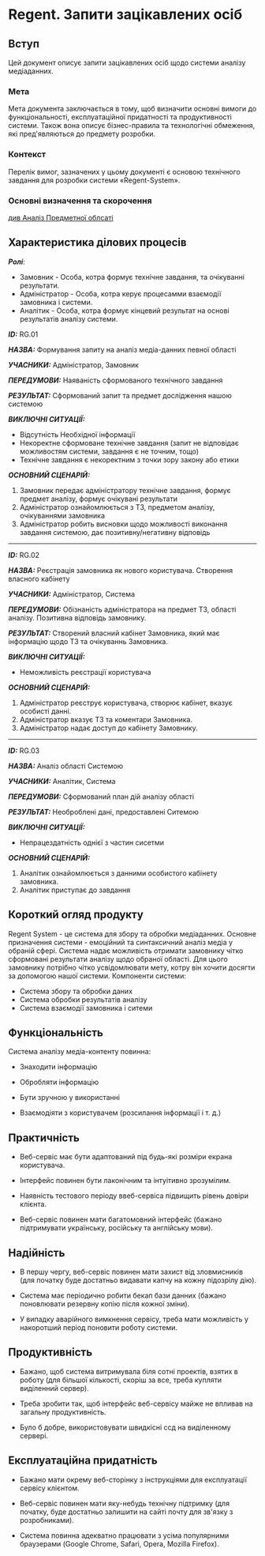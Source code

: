 # Regent. Запити зацікавлених осіб

## Вступ

Цей документ описує запити зацікавлених осіб щодо системи аналізу медіаданних.

### Мета 

Мета документа заключається в тому, щоб визначити основні вимоги до функціональності, експлуатаційної придатності та продуктивності системи. Також вона описує бізнес-правила та технологічні обмеження, які пред'являються до предмету розробки.  

### Контекст

Перелік вимог, зазначених у цьому документі є основою технічного завдання для розробки системи «Regent-System».

### Основні визначення та скорочення

[див Аналіз Предметної облсаті](requirements/state_of_art.md)


## Характеристика ділових процесів

***Ролі***:
   - Замовник - Особа, котра формує технічне завдання, та очікуванні результати.
   - Адміністратор - Особа, котра керує процесамми взаємодії замовника і системи.  
   - Аналітик - Особа, котра формує кінцевий результат на основі результатів аналізу системи.
   
***ID:***  RG.01
    
***НАЗВА:*** Формування запиту на аналіз медіа-данних певної області
    
***УЧАСНИКИ:*** Адміністратор, Замовник

***ПЕРЕДУМОВИ:*** Наяваність сформованого технічного завдання

***РЕЗУЛЬТАТ:*** Сформований запит та предмет дослідження нашою системою

***ВИКЛЮЧНІ СИТУАЦІЇ:***
 - Відсутність Необхідної інформації
 - Некоректне сформоване технічне завдання (запит не відповідає можливостям системи, завдання є не точним, тощо)
 - Технічне завдання є некоректним з точки зору закону або етики

***ОСНОВНИЙ СЦЕНАРІЙ:***

 1. Замовник передає адміністратору технічне завдання, формує предмет аналізу, формує очікувані результати
 2. Адміністратор ознайомлюється з ТЗ, предметом аналізу, очікуваннями замовника
 3. Адміністратор робить висновки щодо можливості виконання завдання системою, дає позитивну/негативну відповідь
 
------------
 
***ID:***  RG.02
    
***НАЗВА:*** Реєстрація замовника як нового користувача. Створення власного кабінету
    
***УЧАСНИКИ:*** Адміністратор, Система

***ПЕРЕДУМОВИ:*** Обізнаність адміністратора на предмет ТЗ, області аналізу. Позитивна відповідь замовнику.

***РЕЗУЛЬТАТ:*** Створений власний кабінет Замовника, який має інформацію щодо ТЗ та очікуваннь Замовника.

***ВИКЛЮЧНІ СИТУАЦІЇ:***
 - Неможливість реєстрації користувача
 
***ОСНОВНИЙ СЦЕНАРІЙ:***

 1. Адміністратор реєструє користувача, створює кабінет, вказує особисті данні.
 2. Адміністратор вказує ТЗ та коментари Замовника.
 3. Адміністратор надає доступ до кабінету Замовнику.

------------

***ID:***  RG.03
    
***НАЗВА:*** Аналіз області Системою
    
***УЧАСНИКИ:*** Аналітик, Система

***ПЕРЕДУМОВИ:*** Сформований план дій аналізу області

***РЕЗУЛЬТАТ:*** Необроблені дані, предоставлені Ситемою

***ВИКЛЮЧНІ СИТУАЦІЇ:***

 - Непрацездатність однієї з частин сисетми
 
***ОСНОВНИЙ СЦЕНАРІЙ:***

 1. Аналітик ознайомлюється з данними особистого кабінету замовника.
 2. Аналітик приступає до завдання
 
## Короткий огляд продукту

Regent System - це система для збору та обробки медіаданних. Основне призначення системи - емоційний та синтаксичний аналіз медіа у обраній сфері. Система надає можливість отримати замовнику чітко сформовані результати аналізу щодо обраної області. Для цього замовнику потрібно чітко усвідомлювати мету, котру він хочити досягти за допомогою нашої системи. Компоненти системи:
 - Система збору та обробки даних
 - Система обробки результатів аналізу
 - Система взаємодії замовника і ситеми

## Функціональність

Система аналізу медіа-контенту повинна:

- Знаходити інформацію

- Обробляти інформацію

- Бути зручною у використанні

- Взаємодіяти з користувачем (розсилання інформації і т. д.)



## Практичність

- Веб-сервіс має бути адаптований під будь-які розміри екрана користувача.  

- Інтерфейс повинен бути лаконічним та інтуітивно зрозумілим.

- Наявність тестового періоду ввеб-сервіса підвищить рівень довіри клієнта.

- Веб-сервіс повинен мати багатомовний інтерфейс (бажано підтримувати українську, російську та англійську мови). 

## Надійність

- В першу чергу, веб-сервіс повинен мати захист від зловмисників (для початку буде достатньо видавати капчу на кожну підозрілу дію).  

- Система має періодично робити бекап бази данних (бажано поновлювати резервну копію після кожної зміни).

- У випадку аварійного вимкнення сервісу, треба мати можливість у накоротший період поновити роботу системи.


## Продуктивність

- Бажано, щоб система витримувала біля сотні проектів, взятих в роботу (для більшої кількості, скоріш за все, треба купляти виділенний сервер).

- Треба зробити так, щоб інтерфейс веб-сервісу майже не впливав на загальну продуктивність.

- Було б добре, використовувати швидкісні ссд на виділенному сервері. 

## Експлуатаційна придатність

- Бажано мати окрему веб-сторінку з інструкціями для експлуатації сервісу клієнтом.  

- Веб-сервіс повинен мати яку-небудь технічну підтримку (для початку, буде достатньо залишити на сайті почту для зв'язку з розробниками).

- Система повинна адекватно працювати з усіма популярними браузерами (Google Chrome, Safari, Opera, Mozilla Firefox).
